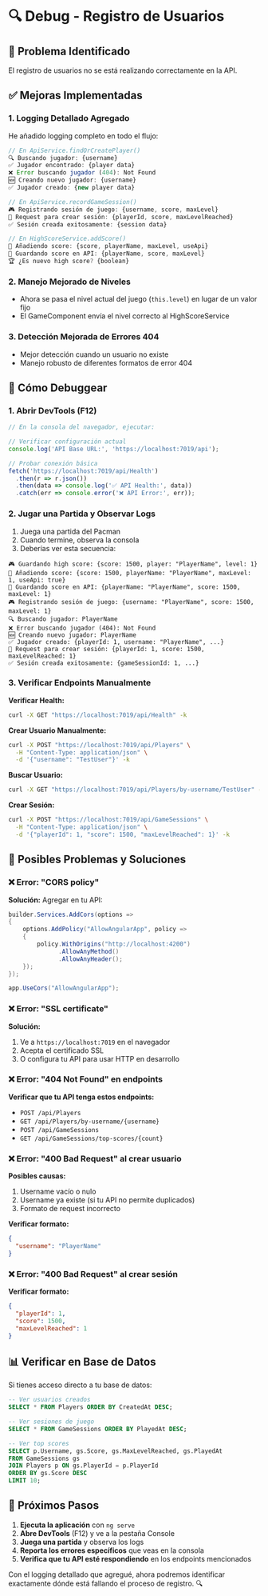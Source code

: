 # 🔍 Debug - Registro de Usuarios

## 🚨 Problema Identificado
El registro de usuarios no se está realizando correctamente en la API.

## ✅ Mejoras Implementadas

### 1. **Logging Detallado Agregado**
He añadido logging completo en todo el flujo:

```typescript
// En ApiService.findOrCreatePlayer()
🔍 Buscando jugador: {username}
✅ Jugador encontrado: {player data}
❌ Error buscando jugador (404): Not Found
🆕 Creando nuevo jugador: {username}
✅ Jugador creado: {new player data}

// En ApiService.recordGameSession()
🎮 Registrando sesión de juego: {username, score, maxLevel}
📝 Request para crear sesión: {playerId, score, maxLevelReached}
✅ Sesión creada exitosamente: {session data}

// En HighScoreService.addScore()
🎯 Añadiendo score: {score, playerName, maxLevel, useApi}
💾 Guardando score en API: {playerName, score, maxLevel}
🏆 ¿Es nuevo high score? {boolean}
```

### 2. **Manejo Mejorado de Niveles**
- Ahora se pasa el nivel actual del juego (`this.level`) en lugar de un valor fijo
- El GameComponent envía el nivel correcto al HighScoreService

### 3. **Detección Mejorada de Errores 404**
- Mejor detección cuando un usuario no existe
- Manejo robusto de diferentes formatos de error 404

## 🧪 Cómo Debuggear

### 1. **Abrir DevTools (F12)**
```javascript
// En la consola del navegador, ejecutar:

// Verificar configuración actual
console.log('API Base URL:', 'https://localhost:7019/api');

// Probar conexión básica
fetch('https://localhost:7019/api/Health')
  .then(r => r.json())
  .then(data => console.log('✅ API Health:', data))
  .catch(err => console.error('❌ API Error:', err));
```

### 2. **Jugar una Partida y Observar Logs**
1. Juega una partida del Pacman
2. Cuando termine, observa la consola
3. Deberías ver esta secuencia:

```
🎮 Guardando high score: {score: 1500, player: "PlayerName", level: 1}
🎯 Añadiendo score: {score: 1500, playerName: "PlayerName", maxLevel: 1, useApi: true}
💾 Guardando score en API: {playerName: "PlayerName", score: 1500, maxLevel: 1}
🎮 Registrando sesión de juego: {username: "PlayerName", score: 1500, maxLevel: 1}
🔍 Buscando jugador: PlayerName
❌ Error buscando jugador (404): Not Found
🆕 Creando nuevo jugador: PlayerName
✅ Jugador creado: {playerId: 1, username: "PlayerName", ...}
📝 Request para crear sesión: {playerId: 1, score: 1500, maxLevelReached: 1}
✅ Sesión creada exitosamente: {gameSessionId: 1, ...}
```

### 3. **Verificar Endpoints Manualmente**

**Verificar Health:**
```bash
curl -X GET "https://localhost:7019/api/Health" -k
```

**Crear Usuario Manualmente:**
```bash
curl -X POST "https://localhost:7019/api/Players" \
  -H "Content-Type: application/json" \
  -d '{"username": "TestUser"}' -k
```

**Buscar Usuario:**
```bash
curl -X GET "https://localhost:7019/api/Players/by-username/TestUser" -k
```

**Crear Sesión:**
```bash
curl -X POST "https://localhost:7019/api/GameSessions" \
  -H "Content-Type: application/json" \
  -d '{"playerId": 1, "score": 1500, "maxLevelReached": 1}' -k
```

## 🔧 Posibles Problemas y Soluciones

### ❌ Error: "CORS policy"
**Solución:** Agregar en tu API:
```csharp
builder.Services.AddCors(options =>
{
    options.AddPolicy("AllowAngularApp", policy =>
    {
        policy.WithOrigins("http://localhost:4200")
              .AllowAnyMethod()
              .AllowAnyHeader();
    });
});

app.UseCors("AllowAngularApp");
```

### ❌ Error: "SSL certificate"
**Solución:** 
1. Ve a `https://localhost:7019` en el navegador
2. Acepta el certificado SSL
3. O configura tu API para usar HTTP en desarrollo

### ❌ Error: "404 Not Found" en endpoints
**Verificar que tu API tenga estos endpoints:**
- `POST /api/Players`
- `GET /api/Players/by-username/{username}`
- `POST /api/GameSessions`
- `GET /api/GameSessions/top-scores/{count}`

### ❌ Error: "400 Bad Request" al crear usuario
**Posibles causas:**
1. Username vacío o nulo
2. Username ya existe (si tu API no permite duplicados)
3. Formato de request incorrecto

**Verificar formato:**
```json
{
  "username": "PlayerName"
}
```

### ❌ Error: "400 Bad Request" al crear sesión
**Verificar formato:**
```json
{
  "playerId": 1,
  "score": 1500,
  "maxLevelReached": 1
}
```

## 📊 Verificar en Base de Datos

Si tienes acceso directo a tu base de datos:

```sql
-- Ver usuarios creados
SELECT * FROM Players ORDER BY CreatedAt DESC;

-- Ver sesiones de juego
SELECT * FROM GameSessions ORDER BY PlayedAt DESC;

-- Ver top scores
SELECT p.Username, gs.Score, gs.MaxLevelReached, gs.PlayedAt
FROM GameSessions gs
JOIN Players p ON gs.PlayerId = p.PlayerId
ORDER BY gs.Score DESC
LIMIT 10;
```

## 🎯 Próximos Pasos

1. **Ejecuta la aplicación** con `ng serve`
2. **Abre DevTools** (F12) y ve a la pestaña Console
3. **Juega una partida** y observa los logs
4. **Reporta los errores específicos** que veas en la consola
5. **Verifica que tu API esté respondiendo** en los endpoints mencionados

Con el logging detallado que agregué, ahora podremos identificar exactamente dónde está fallando el proceso de registro. 🔍
